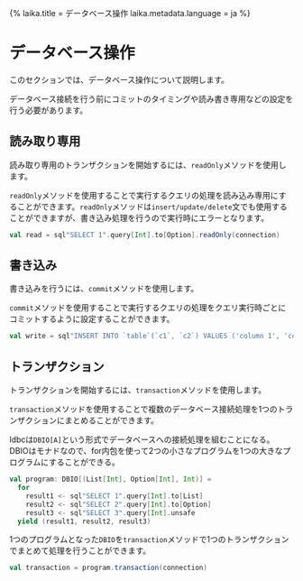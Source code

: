 {%
  laika.title = データベース操作
  laika.metadata.language = ja
%}

# データベース操作

このセクションでは、データベース操作について説明します。

データベース接続を行う前にコミットのタイミングや読み書き専用などの設定を行う必要があります。

## 読み取り専用

読み取り専用のトランザクションを開始するには、`readOnly`メソッドを使用します。

`readOnly`メソッドを使用することで実行するクエリの処理を読み込み専用にすることができます。`readOnly`メソッドは`insert/update/delete`文でも使用することができますが、書き込み処理を行うので実行時にエラーとなります。

```scala
val read = sql"SELECT 1".query[Int].to[Option].readOnly(connection)
```

## 書き込み

書き込みを行うには、`commit`メソッドを使用します。

`commit`メソッドを使用することで実行するクエリの処理をクエリ実行時ごとにコミットするように設定することができます。

```scala
val write = sql"INSERT INTO `table`(`c1`, `c2`) VALUES ('column 1', 'column 2')".update.commit(connection)
```

## トランザクション

トランザクションを開始するには、`transaction`メソッドを使用します。

`transaction`メソッドを使用することで複数のデータベース接続処理を1つのトランザクションにまとめることができます。

ldbcは`DBIO[A]`という形式でデータベースへの接続処理を組むことになる。 DBIOはモナドなので、for内包を使って2つの小さなプログラムを1つの大きなプログラムにすることができる。

```scala 3
val program: DBIO[(List[Int], Option[Int], Int)] =
  for
    result1 <- sql"SELECT 1".query[Int].to[List]
    result2 <- sql"SELECT 2".query[Int].to[Option]
    result3 <- sql"SELECT 3".query[Int].unsafe
  yield (result1, result2, result3)
```

1つのプログラムとなった`DBIO`を`transaction`メソッドで1つのトランザクションでまとめて処理を行うことができます。

```scala
val transaction = program.transaction(connection)
```
